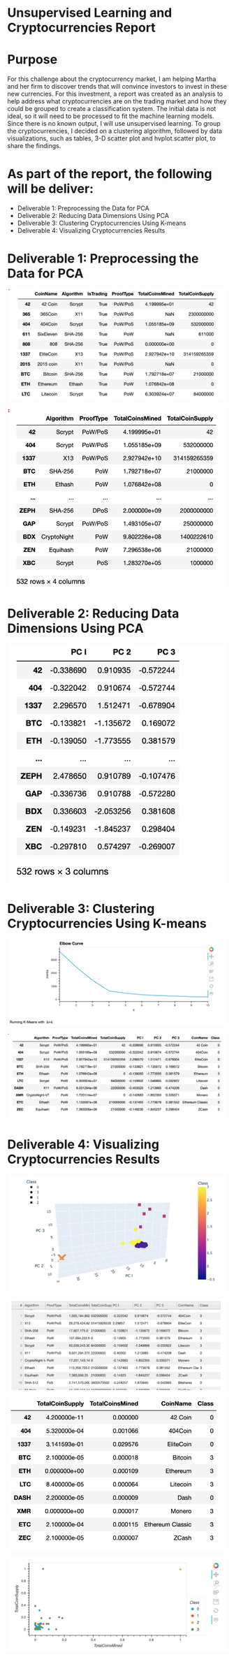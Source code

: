 # Unsupervised Learning and Cryptocurrencies Report

# Purpose

For this challenge about the cryptocurrency market, I am helping Martha and her firm to discover trends that will convince investors to invest in these new currencies. For this investment, a report was created as an analysis to help address what cryptocurrencies are on the trading market and how they could be grouped to create a classification system. The initial data is not ideal, so it will need to be processed to fit the machine learning models. Since there is no known output, I will use unsupervised learning. To group the cryptocurrencies, I decided on a clustering algorithm, followed by data visualizations, such as tables, 3-D scatter plot and hvplot.scatter plot, to share the findings.

# As part of the report, the following will be deliver:
* Deliverable 1: Preprocessing the Data for PCA
* Deliverable 2: Reducing Data Dimensions Using PCA
* Deliverable 3: Clustering Cryptocurrencies Using K-means
* Deliverable 4: Visualizing Cryptocurrencies Results

# Deliverable 1: Preprocessing the Data for PCA  

![Del%201%20crypto_df](https://github.com/cbrito3/Cryptocurrencies/blob/main/Del%201%20crypto_df.png)


![Del%201%20clean%20data](https://github.com/cbrito3/Cryptocurrencies/blob/main/Del%201%20clean%20data.png)


# Deliverable 2: Reducing Data Dimensions Using PCA

![Del%202%20three%20components](https://github.com/cbrito3/Cryptocurrencies/blob/main/Del%202%20three%20components.png)


# Deliverable 3: Clustering Cryptocurrencies Using K-means

![Del%203%20Elbow%20Curve](https://github.com/cbrito3/Cryptocurrencies/blob/main/Del%203%20Elbow%20Curve.png)

![Del%203%20clustered_df](https://github.com/cbrito3/Cryptocurrencies/blob/main/Del%203%20clustered_df.png)


# Deliverable 4: Visualizing Cryptocurrencies Results

![Del%204%203D-Scatter](https://github.com/cbrito3/Cryptocurrencies/blob/main/Del%204%203D-Scatter.png)

![Del%204%20hvplot.table](https://github.com/cbrito3/Cryptocurrencies/blob/main/Del%204%20hvplot.table.png)


![Del%204%20new%20DataFrame](https://github.com/cbrito3/Cryptocurrencies/blob/main/Del%204%20new%20DataFrame.png)

![Del%204%20hvplot.scatter%20plot](https://github.com/cbrito3/Cryptocurrencies/blob/main/Del%204%20hvplot.scatter%20plot.png)


